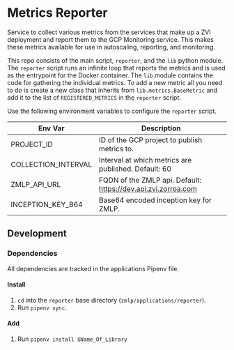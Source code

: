 # Metrics Reporter

Service to collect various metrics from the services that make up a ZVI deployment
and report them to the GCP Monitoring service. This makes these metrics
available for use in autoscaling, reporting, and monitoring. 

This repo consists of the main script, `reporter`, and the `lib` python module. The `reporter` 
script runs an infinite loop that reports the metrics and is used as the entrypoint for 
the Docker container. The `lib` module contains the code for gathering the individual metrics.
To add a new metric all you need to do is create a new class that inherits from 
`lib.metrics.BaseMetric` and add it to the list of `REGISTERED_METRICS` in the `reporter` script.

Use the following environment variables to configure the `reporter` script.

| Env Var | Description |
| ------- | ----------- |
| PROJECT_ID | ID of the GCP project to publish metrics to. |
| COLLECTION_INTERVAL | Interval at which metrics are published. Default: 60 | 
| ZMLP_API_URL | FQDN of the ZMLP api. Default: https://dev.api.zvi.zorroa.com | 
| INCEPTION_KEY_B64 | Base64 encoded inception key for ZMLP. | 


## Development
### Dependencies
All dependencies are tracked in the applications Pipenv file.

#### Install
1. `cd` into the `reporter` base directory (`zmlp/applications/reporter`).
1. Run `pipenv sync`.

#### Add
1. Run `pipenv install $Name_Of_Library`



